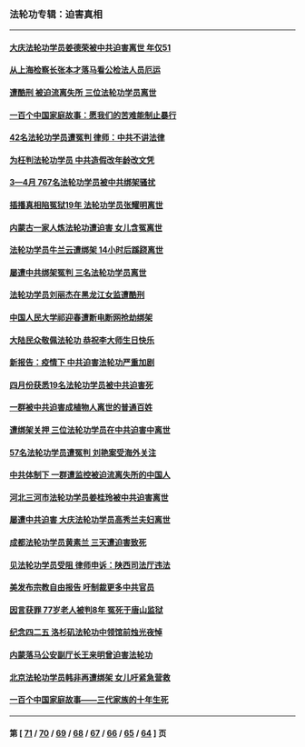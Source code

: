 ### 法轮功专辑：迫害真相
---
#### [大庆法轮功学员姜德荣被中共迫害离世 年仅51](../../pages/nf4379/n13755805.md?06110430) 
#### [从上海检察长张本才落马看公检法人员厄运](../../pages/nf4379/n13755011.md?06110430) 
#### [遭酷刑 被迫流离失所 三位法轮功学员离世](../../pages/nf4379/n13754229.md?06110430) 
#### [一百个中国家庭故事：愿我们的苦难能制止暴行](../../pages/nf4379/n13753117.md?06110430) 
#### [42名法轮功学员遭冤判 律师：中共不讲法律](../../pages/nf4379/n13753469.md?06110430) 
#### [为枉判法轮功学员 中共造假改年龄改文凭](../../pages/nf4379/n13752835.md?06110430) 
#### [3—4月 767名法轮功学员被中共绑架骚扰](../../pages/nf4379/n13732751.md?06110430) 
#### [插播真相陷冤狱19年 法轮功学员张耀明离世](../../pages/nf4379/n13748009.md?06110430) 
#### [内蒙古一家人炼法轮功遭迫害 女儿含冤离世](../../pages/nf4379/n13744475.md?06110430) 
#### [法轮功学员牛兰云遭绑架 14小时后蹊跷离世](../../pages/nf4379/n13744926.md?06110430) 
#### [屡遭中共绑架冤判 三名法轮功学员离世](../../pages/nf4379/n13743718.md?06110430) 
#### [法轮功学员刘丽杰在黑龙江女监遭酷刑](../../pages/nf4379/n13740915.md?06110430) 
#### [中国人民大学祁迎春遭断电断网抢劫绑架](../../pages/nf4379/n13730164.md?06110430) 
#### [大陆民众敬佩法轮功 恭祝李大师生日快乐](../../pages/nf4379/n13734669.md?06110430) 
#### [新报告：疫情下 中共迫害法轮功严重加剧](../../pages/nf4379/n13732612.md?06110430) 
#### [四月份获悉19名法轮功学员被中共迫害死](../../pages/nf4379/n13731456.md?06110430) 
#### [一群被中共迫害成植物人离世的普通百姓](../../pages/nf4379/n13730316.md?06110430) 
#### [遭绑架关押 三位法轮功学员在中共迫害中离世](../../pages/nf4379/n13727134.md?06110430) 
#### [57名法轮功学员遭冤判 刘艳案受海外关注](../../pages/nf4379/n13726210.md?06110430) 
#### [中共体制下 一群遭监控被迫流离失所的中国人](../../pages/nf4379/n13725531.md?06110430) 
#### [河北三河市法轮功学员姜桂玲被中共迫害离世](../../pages/nf4379/n13724089.md?06110430) 
#### [屡遭中共迫害 大庆法轮功学员高秀兰夫妇离世](../../pages/nf4379/n13723307.md?06110430) 
#### [成都法轮功学员黄素兰 三天遭迫害致死](../../pages/nf4379/n13722817.md?06110430) 
#### [见法轮功学员受阻 律师申诉：陕西司法厅违法](../../pages/nf4379/n13720981.md?06110430) 
#### [美发布宗教自由报告 吁制裁更多中共官员](../../pages/nf4379/n13720670.md?06110430) 
#### [因言获罪 77岁老人被判8年 冤死于唐山监狱](../../pages/nf4379/n13718512.md?06110430) 
#### [纪念四二五 洛杉矶法轮功中领馆前烛光夜悼](../../pages/nf4379/n13719557.md?06110430) 
#### [内蒙落马公安副厅长王来明曾迫害法轮功](../../pages/nf4379/n13717744.md?06110430) 
#### [北京法轮功学员韩非再遭绑架 女儿吁紧急营救](../../pages/nf4379/n13717927.md?06110430) 
#### [一百个中国家庭故事——三代家族的十年生死](../../pages/nf4379/n13716313.md?06110430) 

---
#### 第 [ [71](./71.md?06110430) / [70](./70.md?06110430) / [69](./69.md?06110430) / [68](./68.md?06110430) / [67](./67.md?06110430) / [66](./66.md?06110430) / [65](./65.md?06110430) / [64](./64.md?06110430) ] 页
